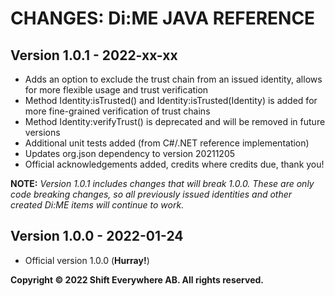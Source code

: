 # CHANGES: Di:ME JAVA REFERENCE

## Version 1.0.1 - 2022-xx-xx
- Adds an option to exclude the trust chain from an issued identity, allows for more flexible usage and trust verification
- Method Identity:isTrusted() and Identity:isTrusted(Identity) is added for more fine-grained verification of trust chains
- Method Identity:verifyTrust() is deprecated and will be removed in future versions
- Additional unit tests added (from C#/.NET reference implementation)
- Updates org.json dependency to version 20211205
- Official acknowledgements added, credits where credits due, thank you!

**NOTE:** *Version 1.0.1 includes changes that will break 1.0.0. These are only code breaking changes, so all previously issued identities and other created Di:ME items will continue to work.*

## Version 1.0.0 - 2022-01-24
- Official version 1.0.0 (**Hurray!**)

**Copyright © 2022 Shift Everywhere AB. All rights reserved.**